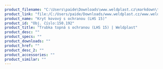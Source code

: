 ```yaml
---
product_filename: "C:\Users\paide\Downloads\www.weldplast.cz\markdown\trubka-topna-s-ochranou-lhs-15.md"
product_link: "file:/C:/Users/paide/Downloads/www.weldplast.cz/www.weldplast.cz/sk/trubka-topna-s-ochranou-lhs-15"
product_name: "Kryt kovový s ochranou (LHS 15)"
product_id: "Obj. číslo:150.192"
product_title: "Trubka topná s ochranou (LHS 15) | Weldplast"
product_desc: ""
product_specs: ""
product_downloads: ""
product_href: ""
product_desc_2: ""
product_accessories: ""
product_similar: ""
---
```

